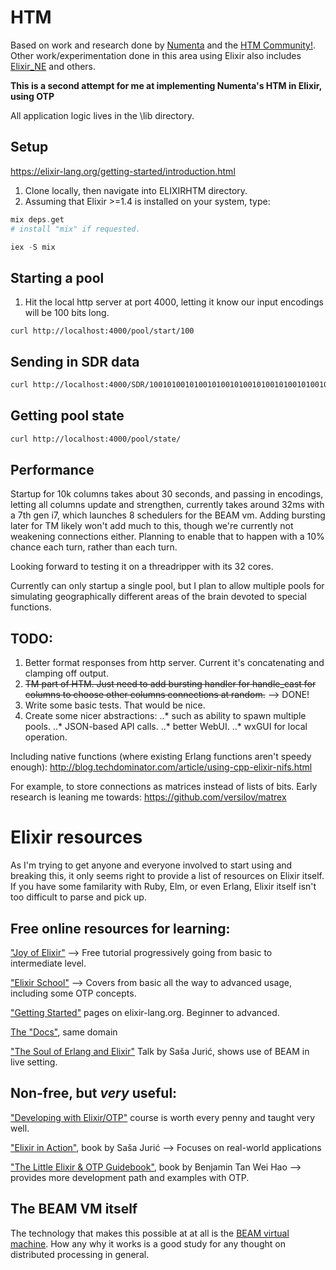 # HTM
Based on work and research done by [Numenta](https://numenta.com/) and the [HTM Community!](https://numenta.org/). Other work/experimentation done in this area using Elixir also includes [Elixir_NE](https://github.com/d-led/elixir_ne) and others.

**This is a second attempt for me at implementing Numenta's HTM in Elixir, using OTP**

All application logic lives in the \lib directory.

## Setup
https://elixir-lang.org/getting-started/introduction.html

1. Clone locally, then navigate into ELIXIRHTM directory.
2. Assuming that Elixir >=1.4 is installed on your system, type:
```elixir
mix deps.get 
# install "mix" if requested.

iex -S mix
```

## Starting a pool
1. Hit the local http server at port 4000, letting it know our input encodings will be 100 bits long.
```
curl http://localhost:4000/pool/start/100
```

## Sending in SDR data
```bash
curl http://localhost:4000/SDR/10010100101001010010100101001010010100101001010010100101001010010100101001010010100101111100000
```

## Getting pool state
```bash
curl http://localhost:4000/pool/state/
```

## Performance
Startup for 10k columns takes about 30 seconds, and passing in encodings, letting all columns update and strengthen, currently takes around 32ms with a 7th gen i7, which launches 8 schedulers for the BEAM vm. Adding bursting later for TM likely won't add much to this, though we're currently not weakening connections either. Planning to enable that to happen with a 10% chance each turn, rather than each turn.

Looking forward to testing it on a threadripper with its 32 cores.

Currently can only startup a single pool, but I plan to allow multiple pools for simulating geographically different areas of the brain devoted to special functions.

## TODO:
1. Better format responses from http server. Current it's concatenating and clamping off output.
2. ~~TM part of HTM. Just need to add bursting handler for handle_cast for columns to choose other columns connections at random.~~ --> DONE!
3. Write some basic tests. That would be nice.
4. Create some nicer abstractions:
..* such as ability to spawn multiple pools.
..* JSON-based API calls.
..* better WebUI.
..* wxGUI for local operation.

Including native functions (where existing Erlang functions aren't speedy enough):
http://blog.techdominator.com/article/using-cpp-elixir-nifs.html

For example, to store connections as matrices instead of lists of bits. Early research is leaning me towards:
https://github.com/versilov/matrex

# Elixir resources
As I'm trying to get anyone and everyone involved to start using and breaking this, it only seems right to provide a list of resources on Elixir itself. If you have some familarity with Ruby, Elm, or even Erlang, Elixir itself isn't too difficult to parse and pick up.

## Free online resources for learning:
["Joy of Elixir"](https://joyofelixir.com/toc.html) --> Free tutorial progressively going from basic to intermediate level.

["Elixir School"](https://elixirschool.com/en/) --> Covers from basic all the way to advanced usage, including some OTP concepts.

["Getting Started"](https://elixir-lang.org/getting-started/introduction.html) pages on elixir-lang.org. Beginner to advanced.

[The "Docs"](https://elixir-lang.org/docs.html), same domain

["The Soul of Erlang and Elixir"](https://youtu.be/JvBT4XBdoUE) Talk by Saša Jurić, shows use of BEAM in live setting.


## Non-free, but *very* useful:
["Developing with Elixir/OTP"](https://online.pragmaticstudio.com/) course is worth every penny and taught very well.

["Elixir in Action"](https://www.manning.com/books/elixir-in-action), book by Saša Jurić --> Focuses on real-world applications 

 ["The Little Elixir & OTP Guidebook"](https://www.manning.com/books/the-little-elixir-and-otp-guidebook), book by Benjamin Tan Wei Hao --> provides more development path and examples with OTP.

## The BEAM VM itself
The technology that makes this possible at at all is the [BEAM virtual machine](https://blog.stenmans.org/theBeamBook/#_preface). How any why it works is a good study for any thought on distributed processing in general.
